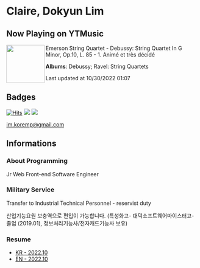# Claire, Dokyun Lim

## Now Playing on YTMusic

[<img align="left" width="100" src="https://lh3.googleusercontent.com/JfW7I2zxzwCrugMV3o0JOC_HVPTniYrxw9R4z_ufZ-P2msZ4beJ-F9xy7Zdo8FJm9BoGrgy9L_BWKO55">](https://music.youtube.com/watch?v=iLopKwi3sCA)

Emerson String Quartet - Debussy: String Quartet In G Minor, Op.10, L. 85 - 1. Animé et très décidé

**Albums**: Debussy; Ravel: String Quartets

Last updated at 10/30/2022 01:07

## Badges

[![Hits](https://hits.seeyoufarm.com/api/count/incr/badge.svg?url=https%3A%2F%2Fgithub.com%2Fkoremp%2Fkormep&count_bg=%2379C83D&title_bg=%23555555&icon=&icon_color=%23E7E7E7&title=hits&edge_flat=false)](https://hits.seeyoufarm.com)
<a href="https://dev.to/koremp"><img src="https://img.shields.io/badge/dev.to-0A0A0A?style=for-the-badge&logo=devdotto&logoColor=white"/></a>
<a href="https://www.linkedin.com/in/koremp"><img src="https://img.shields.io/badge/LinkedIn-0077B5?style=flat-square&logo=linkedin&logoColor=white"/></a>

im.koremp@gmail.com

## Informations

### About Programming

Jr Web Front-end Software Engineer

### Military Service

Transfer to Industrial Technical Personnel - reservist duty

산업기능요원 보충역으로 편입이 가능합니다. (특성화고- 대덕소프트웨어마이스터고- 졸업 (2019.01), 정보처리기능사/전자캐드기능사 보유)

### Resume

* [KR - 2022.10](./resume/README.md)
* [EN - 2022.10](./resume/README.en.md)
